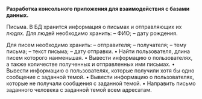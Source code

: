 **Разработка консольного приложения для взаимодействия с базами данных.**

Письма. В БД хранится информация о письмах и отправляющих их людях.
Для людей необходимо хранить:
– ФИО;
– дату рождения.

Для писем необходимо хранить:
– отправителя;
– получателя;
– тему письма;
– текст письма;
– дату отправки.
• Найти пользователя, длина писем которого наименьшая.
• Вывести информацию о пользователях, а также количестве полученных и
отправленных ими письмах.
• Вывести информацию о пользователях, которые получили хотя бы одно сообщение
с заданной темой.
• Вывести информацию о пользователях, которые не получали сообщения с заданной
темой.
• Направить письмо заданного человека с заданной темой всем адресатам.
